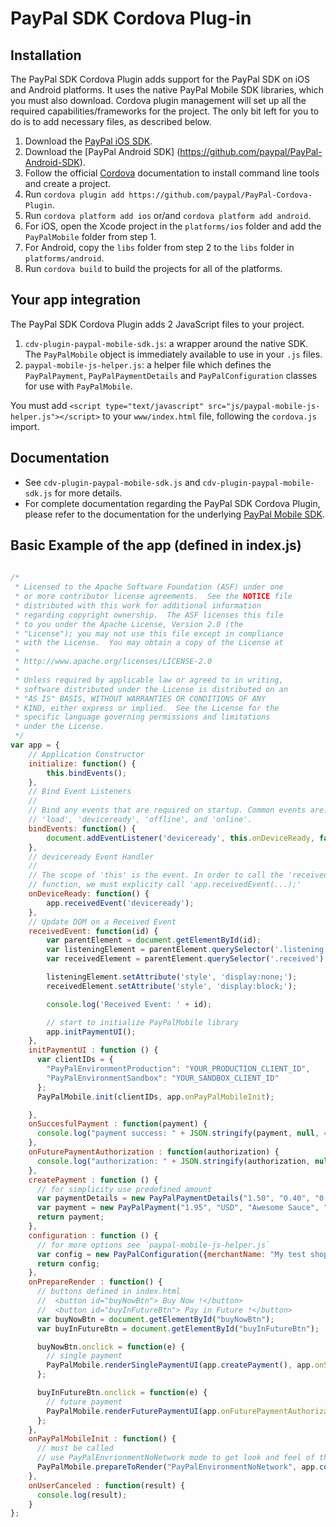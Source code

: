 # PayPal SDK Cordova Plug-in


Installation
------------

The PayPal SDK Cordova Plugin adds support for the PayPal SDK on iOS and Android platforms. It uses the native PayPal Mobile SDK libraries, which you must also download. Cordova plugin management will set up all the required capabilities/frameworks for the project. The only bit left for you to do is to add necessary files, as described below.


1. Download the [PayPal iOS SDK](https://github.com/paypal/PayPal-iOS-SDK).
2. Download the [PayPal Android SDK] (https://github.com/paypal/PayPal-Android-SDK).
3. Follow the official [Cordova](https://cordova.apache.org) documentation to install command line tools and create a project.
4. Run `cordova plugin add https://github.com/paypal/PayPal-Cordova-Plugin`.
5. Run `cordova platform add ios` or/and `cordova platform add android`.
6. For iOS, open the Xcode project in the `platforms/ios` folder and add the `PayPalMobile` folder from step 1.
7. For Android, copy the `libs` folder from step 2 to the `libs` folder in `platforms/android`.
8. Run `cordova build` to build the projects for all of the platforms.


Your app integration
--------------------
The PayPal SDK Cordova Plugin adds 2 JavaScript files to your project.

1. `cdv-plugin-paypal-mobile-sdk.js`: a wrapper around the native SDK. The `PayPalMobile` object is immediately available to use in your `.js` files.
2. `paypal-mobile-js-helper.js`: a helper file which defines the `PayPalPayment`, `PayPalPaymentDetails` and `PayPalConfiguration` classes for use with `PayPalMobile`.

You must add `<script type="text/javascript" src="js/paypal-mobile-js-helper.js"></script>` to your `www/index.html` file, following the `cordova.js` import.


Documentation
-------------
- See `cdv-plugin-paypal-mobile-sdk.js` and `cdv-plugin-paypal-mobile-sdk.js` for more details.
- For complete documentation regarding the PayPal SDK Cordova Plugin, please refer to the documentation for the underlying [PayPal Mobile SDK](https://developer.paypal.com/webapps/developer/docs/integration/mobile/mobile-sdk-overview/).


Basic Example of the app (defined in index.js)
------------------------

```javascript
   
/*
 * Licensed to the Apache Software Foundation (ASF) under one
 * or more contributor license agreements.  See the NOTICE file
 * distributed with this work for additional information
 * regarding copyright ownership.  The ASF licenses this file
 * to you under the Apache License, Version 2.0 (the
 * "License"); you may not use this file except in compliance
 * with the License.  You may obtain a copy of the License at
 *
 * http://www.apache.org/licenses/LICENSE-2.0
 *
 * Unless required by applicable law or agreed to in writing,
 * software distributed under the License is distributed on an
 * "AS IS" BASIS, WITHOUT WARRANTIES OR CONDITIONS OF ANY
 * KIND, either express or implied.  See the License for the
 * specific language governing permissions and limitations
 * under the License.
 */
var app = {
    // Application Constructor
    initialize: function() {
        this.bindEvents();
    },
    // Bind Event Listeners
    //
    // Bind any events that are required on startup. Common events are:
    // 'load', 'deviceready', 'offline', and 'online'.
    bindEvents: function() {
        document.addEventListener('deviceready', this.onDeviceReady, false);
    },
    // deviceready Event Handler
    //
    // The scope of 'this' is the event. In order to call the 'receivedEvent'
    // function, we must explicity call 'app.receivedEvent(...);'
    onDeviceReady: function() {
        app.receivedEvent('deviceready');
    },
    // Update DOM on a Received Event
    receivedEvent: function(id) {
        var parentElement = document.getElementById(id);
        var listeningElement = parentElement.querySelector('.listening');
        var receivedElement = parentElement.querySelector('.received');

        listeningElement.setAttribute('style', 'display:none;');
        receivedElement.setAttribute('style', 'display:block;');

        console.log('Received Event: ' + id);

        // start to initialize PayPalMobile library
        app.initPaymentUI();
    },
    initPaymentUI : function () {
      var clientIDs = {
        "PayPalEnvironmentProduction": "YOUR_PRODUCTION_CLIENT_ID",
        "PayPalEnvironmentSandbox": "YOUR_SANDBOX_CLIENT_ID"
      };
      PayPalMobile.init(clientIDs, app.onPayPalMobileInit);

    },
    onSuccesfulPayment : function(payment) {
      console.log("payment success: " + JSON.stringify(payment, null, 4));
    },
    onFuturePaymentAuthorization : function(authorization) {
      console.log("authorization: " + JSON.stringify(authorization, null, 4));
    },
    createPayment : function () {
      // for simplicity use predefined amount
      var paymentDetails = new PayPalPaymentDetails("1.50", "0.40", "0.05");
      var payment = new PayPalPayment("1.95", "USD", "Awesome Sauce", "Sale", paymentDetails);
      return payment;
    },
    configuration : function () {
      // for more options see `paypal-mobile-js-helper.js`
      var config = new PayPalConfiguration({merchantName: "My test shop", merchantPrivacyPolicyURL: "https://mytestshop.com/policy", merchantUserAgreementURL: "https://mytestshop.com/agreement"});
      return config;
    },
    onPrepareRender : function() {
      // buttons defined in index.html
      //  <button id="buyNowBtn"> Buy Now !</button>
      //  <button id="buyInFutureBtn"> Pay in Future !</button>
      var buyNowBtn = document.getElementById("buyNowBtn");
      var buyInFutureBtn = document.getElementById("buyInFutureBtn");

      buyNowBtn.onclick = function(e) {
        // single payment
        PayPalMobile.renderSinglePaymentUI(app.createPayment(), app.onSuccesfulPayment, app.onUserCanceled);
      };

      buyInFutureBtn.onclick = function(e) {
        // future payment
        PayPalMobile.renderFuturePaymentUI(app.onFuturePaymentAuthorization, app.onUserCanceled);
      };
    },
    onPayPalMobileInit : function() {
      // must be called
      // use PayPalEnvrionmentNoNetwork mode to get look and feel of the flow
      PayPalMobile.prepareToRender("PayPalEnvironmentNoNetwork", app.configuration(), app.onPrepareRender);
    },
    onUserCanceled : function(result) {
      console.log(result);
    }
};


```
